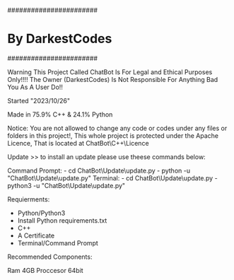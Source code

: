#######################
#   By DarkestCodes   #
#######################

Warning This Project Called ChatBot Is For Legal and Ethical Purposes Only!!!!
The Owner (DarkestCodes) Is Not Responsible For Anything Bad You As A User Do!!


Started "2023/10/26"

Made in 75.9% C++ & 24.1% Python

Notice: You are not allowed to change any code or codes under any files or folders in this project!,
This whole project is protected under the Apache Licence, That is located at ChatBot\C++\Licence


Update >> to install an update please use theese commands below:

Command Prompt:
    - cd ChatBot\Update\update.py
    - python -u "ChatBot\Update\update.py"
Terminal:
    - cd ChatBot\Update\update.py
    - python3 -u "ChatBot\Update\update.py"

Requierments:

- Python/Python3
- Install Python requirements.txt
- C++
- A Certificate
- Terminal/Command Prompt

Recommended Components:

Ram 4GB
Proccesor 64bit
